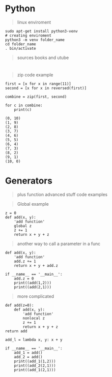 # Python

> linux enviroment

    sudo apt-get install python3-venv
    # creating enviroment
    python3 -m venv folder_name
    cd folder_name
    . bin/activate

> sources books and utube

#
> zip code example

    first = [x for x in range(11)]
    second = [x for x in reversed(first)]

    combine = zip(first, second)

    for c in combine:
        print(c)
        
    (0, 10)
    (1, 9)
    (2, 8)
    (3, 7)
    (4, 6)
    (5, 5)
    (6, 4)
    (7, 3)
    (8, 2)
    (9, 1)
    (10, 0)

# Generators 

> plus function advanced stuff code examples

> Global example

    z = 0
    def add(x, y):
        'add function'
        global z
        z += 1
        return x + y + z

> another way to call a parameter in a func

    def add(x, y):
        'add function'
        add.z += 1
        return x + y + add.z

    if __name__ == '__main__':
        add.z = 0
        print((add(1,2)))
        print((add(2,1)))

> more complicated

    def add(z=0):
        def add(x, y):
            'add function'
            nonlocal z
            z += 1
            return x + y + z
    return add

    add_l = lambda x, y: x + y

    if __name__ == '__main__':
        add_1 = add()
        add_2 = add()
        print((add_1(1,2)))
        print((add_2(2,1)))
        print((add_1(2,1)))